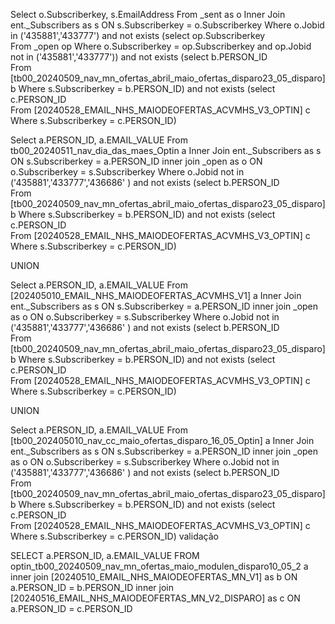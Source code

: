 Select 
o.Subscriberkey,
s.EmailAddress
From _sent as o 
Inner Join ent._Subscribers as s ON s.Subscriberkey = o.Subscriberkey
Where o.Jobid in  ('435881','433777')
and not exists (select op.Subscriberkey  
                  From  _open op 
                  Where o.Subscriberkey = op.Subscriberkey and op.Jobid not in  ('435881','433777'))
and not exists (select b.PERSON_ID  
                  From [tb00_20240509_nav_mn_ofertas_abril_maio_ofertas_disparo23_05_disparo] b 
                  Where s.Subscriberkey = b.PERSON_ID)
        and not exists (select c.PERSON_ID  
                  From [20240528_EMAIL_NHS_MAIODEOFERTAS_ACVMHS_V3_OPTIN] c 
                  Where s.Subscriberkey = c.PERSON_ID)


Select
a.PERSON_ID, 
a.EMAIL_VALUE
From 	tb00_20240511_nav_dia_das_maes_Optin a
Inner Join  ent._Subscribers as  s ON s.Subscriberkey = a.PERSON_ID
inner join _open as o ON o.Subscriberkey = s.Subscriberkey
    Where o.Jobid not in ('435881','433777','436686' )
        and not exists (select b.PERSON_ID  
                  From [tb00_20240509_nav_mn_ofertas_abril_maio_ofertas_disparo23_05_disparo] b 
                  Where s.Subscriberkey = b.PERSON_ID)
        and not exists (select c.PERSON_ID  
                  From [20240528_EMAIL_NHS_MAIODEOFERTAS_ACVMHS_V3_OPTIN] c 
                  Where s.Subscriberkey = c.PERSON_ID)

UNION

Select
a.PERSON_ID, 
a.EMAIL_VALUE
From [202405010_EMAIL_NHS_MAIODEOFERTAS_ACVMHS_V1] a
Inner Join  ent._Subscribers as  s ON s.Subscriberkey = a.PERSON_ID
inner join _open as o ON o.Subscriberkey = s.Subscriberkey
 Where o.Jobid not in ('435881','433777','436686' )
        and not exists (select b.PERSON_ID  
                  From [tb00_20240509_nav_mn_ofertas_abril_maio_ofertas_disparo23_05_disparo] b 
                  Where s.Subscriberkey = b.PERSON_ID)
        and not exists (select c.PERSON_ID  
                  From [20240528_EMAIL_NHS_MAIODEOFERTAS_ACVMHS_V3_OPTIN] c 
                  Where s.Subscriberkey = c.PERSON_ID)

UNION

Select
a.PERSON_ID, 
a.EMAIL_VALUE
From [tb00_202405010_nav_cc_maio_ofertas_disparo_16_05_Optin] a
Inner Join  ent._Subscribers as  s ON s.Subscriberkey = a.PERSON_ID
inner join _open as o ON o.Subscriberkey = s.Subscriberkey
 Where o.Jobid not in ('435881','433777','436686' )
        and not exists (select b.PERSON_ID  
                  From [tb00_20240509_nav_mn_ofertas_abril_maio_ofertas_disparo23_05_disparo] b 
                  Where s.Subscriberkey = b.PERSON_ID)
        and not exists (select c.PERSON_ID  
                  From [20240528_EMAIL_NHS_MAIODEOFERTAS_ACVMHS_V3_OPTIN] c 
                  Where s.Subscriberkey = c.PERSON_ID)
validação

SELECT
a.PERSON_ID,
a.EMAIL_VALUE
FROM optin_tb00_20240509_nav_mn_ofertas_maio_modulen_disparo10_05_2 a
inner join 	[20240510_EMAIL_NHS_MAIODEOFERTAS_MN_V1] as b ON a.PERSON_ID = b.PERSON_ID
inner join 	[20240516_EMAIL_NHS_MAIODEOFERTAS_MN_V2_DISPARO] as c ON a.PERSON_ID = c.PERSON_ID
